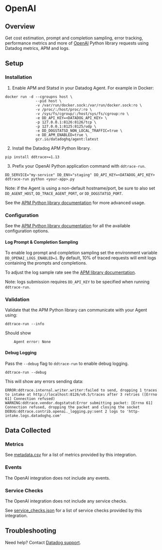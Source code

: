 # OpenAI

## Overview

Get cost estimation, prompt and completion sampling, error tracking,
performance metrics and more of [OpenAI][1] Python library requests using
Datadog metrics, APM and logs.

## Setup

### Installation

1. Enable APM and Statsd in your Datadog Agent. For example in Docker:

```
docker run -d --cgroupns host \
              --pid host \
              -v /var/run/docker.sock:/var/run/docker.sock:ro \
              -v /proc/:/host/proc/:ro \
              -v /sys/fs/cgroup/:/host/sys/fs/cgroup:ro \
              -e DD_API_KEY=<DATADOG_API_KEY> \
              -p 127.0.0.1:8126:8126/tcp \
              -p 127.0.0.1:8125:8125/udp \
              -e DD_DOGSTATSD_NON_LOCAL_TRAFFIC=true \
              -e DD_APM_ENABLED=true \
              gcr.io/datadoghq/agent:latest
```

2. Install the Datadog APM Python library.

```
pip install ddtrace>=1.13
```


3. Prefix your OpenAI Python application command with `ddtrace-run`.

```
DD_SERVICE="my-service" DD_ENV="staging" DD_API_KEY=<DATADOG_API_KEY> ddtrace-run python <your-app>.py
```

Note: if the Agent is using a non-default hostname/port, be sure to also set
`DD_AGENT_HOST`, `DD_TRACE_AGENT_PORT`, or `DD_DOGSTATSD_PORT`.

See the [APM Python library documentation][12] for more advanced usage.


### Configuration

See the [APM Python library documentation][10] for all the available configuration options.


#### Log Prompt & Completion Sampling

To enable log prompt and completion sampling set the environment variable
`DD_OPENAI_LOGS_ENABLED=1`. By default, 10% of traced requests will emit logs
containing the prompts and completions.

To adjust the log sample rate see the [APM library documentation][10].

Note: logs submission requires `DD_API_KEY` to be specified when running
`ddtrace-run`.


### Validation

Validate that the APM Python library can communicate with your Agent using:

```
ddtrace-run --info
```

Should show

```
    Agent error: None
```

#### Debug Logging

Pass the `--debug` flag to `ddtrace-run` to enable debug logging.

```
ddtrace-run --debug
```

This will show any errors sending data:

```
ERROR:ddtrace.internal.writer.writer:failed to send, dropping 1 traces to intake at http://localhost:8126/v0.5/traces after 3 retries ([Errno 61] Connection refused)
WARNING:ddtrace.vendor.dogstatsd:Error submitting packet: [Errno 61] Connection refused, dropping the packet and closing the socket
DEBUG:ddtrace.contrib.openai._logging.py:sent 2 logs to 'http-intake.logs.datadoghq.com'
```

## Data Collected

### Metrics

See [metadata.csv][7] for a list of metrics provided by this integration.

### Events

The OpenAI integration does not include any events.

### Service Checks

The OpenAI integration does not include any service checks.

See [service_checks.json][8] for a list of service checks provided by this integration.

## Troubleshooting

Need help? Contact [Datadog support][9].


[1]: https://openai.com/
[2]: https://app.datadoghq.com/account/settings#agent
[3]: https://docs.datadoghq.com/agent/kubernetes/integrations/
[4]: https://github.com/DataDog/integrations-core/blob/master/openai/datadog_checks/openai/data/conf.yaml.example
[5]: https://docs.datadoghq.com/agent/guide/agent-commands/#start-stop-and-restart-the-agent
[6]: https://docs.datadoghq.com/agent/guide/agent-commands/#agent-status-and-information
[7]: https://github.com/DataDog/integrations-core/blob/master/openai/metadata.csv
[8]: https://github.com/DataDog/integrations-core/blob/master/openai/assets/service_checks.json
[9]: https://docs.datadoghq.com/help/
[10]: https://ddtrace.readthedocs.io/en/stable/integrations.html#openai
[11]: https://docs.datadoghq.com/tracing/trace_collection/dd_libraries/python/?tab=containers#configure-the-datadog-agent-for-apm
[12]: https://ddtrace.readthedocs.io/en/stable/installation_quickstart.html
